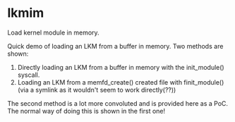 # lkmim
Load kernel module in memory. 

Quick demo of loading an LKM from a buffer in memory. Two methods are shown: 

1) Directly loading an LKM from a buffer in memory with the init_module() syscall. 
2) Loading an LKM from a memfd_create() created file with finit_module() (via a symlink as it wouldn't seem to work directly(??))

The second method is a lot more convoluted and is provided here as a PoC. The normal way of doing this is shown in the first one!

